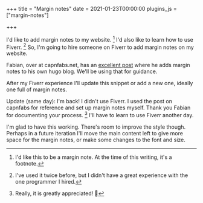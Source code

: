+++
title = "Margin notes"
date = 2021-01-23T00:00:00
plugins_js = ["margin-notes"]

+++

I'd like to add margin notes to my website. [^1]
I'd also like to learn how to use Fiverr. [^2]
So, I'm going to hire someone on Fiverr to add margin notes on my website.

[^1]: I'd like this to be a margin note. At the time of this writing, it's a footnote.

[^2]: I've used it twice before, but I didn't have a great experience with the one programmer I hired.

Fabian, over at capnfabs.net, has an [excellent post](https://capnfabs.net/posts/margin-notes-hugo-theme/) where he adds margin notes to his own hugo blog. We'll be using that for guidance.

After my Fiverr experience I'll update this snippet or add a new one, ideally one full of margin notes.

Update (same day): I'm back! I didn't use Fiverr. I used the post on capnfabs for reference and set up margin notes myself. Thank you Fabian for documenting your process. [^3] I'll have to learn to use Fiverr another day.

[^3]: Really, it is greatly appreciated! 🙏

I'm glad to have this working. There's room to improve the style though. Perhaps in a future iteration I'll move the main content left to give more space for the margin notes, or make some changes to the font and size.
